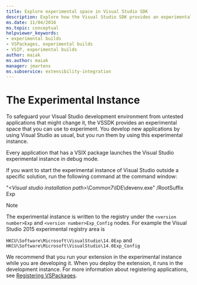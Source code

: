 ```yaml
---
title: Explore experimental space in Visual Studio SDK
description: Explore how the Visual Studio SDK provides an experimental space to run untested applications in debug mode and safeguard your development environment.
ms.date: 11/04/2016
ms.topic: conceptual
helpviewer_keywords:
- experimental builds
- VSPackages, experimental builds
- VSIP, experimental builds
author: maiak
ms.author: maiak
manager: jmartens
ms.subservice: extensibility-integration
---
```

# The Experimental Instance

To safeguard your Visual Studio development environment from untested applications that might change it, the VSSDK provides an experimental space that you can use to experiment. You develop new applications by using Visual Studio as usual, but you run them by using this experimental instance.

 Every application that has a VSIX package launches the Visual Studio experimental instance in debug mode.

 If you want to start the experimental instance of Visual Studio outside a specific solution, run the following command at the command window:

 "*\<Visual studio installation path>*\Common7\IDE\devenv.exe" /RootSuffix Exp

> [!NOTE]
> The experimental instance is written to the registry under the `<version number>Exp` and `<version number>Exp_Config` nodes. For example the Visual Studio 2015 experimental registry area is
>
> `HKCU\Software\Microsoft\VisualStudio\14.0Exp` and `HKCU\Software\Microsoft\VisualStudio\14.0Exp_Config`

 We recommend that you run your extension in the experimental instance while you are developing it. When you deploy the extension, it runs in the development instance. For more information about registering applications, see [Registering VSPackages](../extensibility/internals/registering-vspackages.md).
